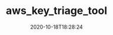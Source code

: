 ---
date: '2020-10-18T18:28:24'
draft: false
metadata:
  description: Script to automate initial triage/enumeration on a set of aws keys
    in an input file.
  homepage: null
  name: aws_key_triage_tool
  owner:
    github_url: https://github.com/cedowens
    login: cedowens
    name: Cedric Owens
    url: https://medium.com/red-teaming-with-a-blue-team-mentaility
  url: https://github.com/cedowens/aws_key_triage_tool
tags:
- aws
title: aws_key_triage_tool
type: tool
---